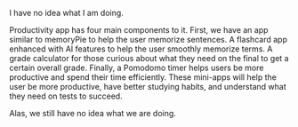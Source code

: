 I have no idea what I am doing.

Productivity app has four main components to it. First, we have an app similar to memoryPie to help the user memorize sentences. A flashcard app enhanced with AI features to help the user smoothly memorize terms. A grade calculator for those curious about what they need on the final to get a certain overall grade. Finally, a Pomodomo timer helps users be more productive and spend their time efficiently. These mini-apps will help the user be more productive, have better studying habits, and understand what they need on tests to succeed.

Alas, we still have no idea what we are doing.

